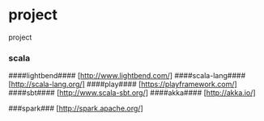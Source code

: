 # project
project



### scala ###
####lightbend#### [http://www.lightbend.com/]
####scala-lang#### [http://scala-lang.org/]
####play#### [https://playframework.com/]
####sbt#### [http://www.scala-sbt.org/]
####akka#### [http://akka.io/]


###spark### [http://spark.apache.org/]

